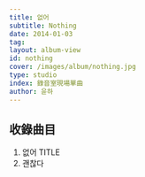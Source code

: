 ```yaml
---
title: 없어
subtitle: Nothing
date: 2014-01-03
tag:
layout: album-view
id: nothing
cover: /images/album/nothing.jpg
type: studio
index: 錄音室現場單曲
author: 윤하
---
```


## 收錄曲目

1. 없어 <span class="badge">TITLE</span>
2. 괜찮다
